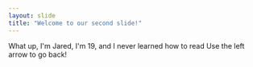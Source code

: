 ```yaml
---
layout: slide
title: "Welcome to our second slide!"
---
```

What up, I'm Jared, I'm 19, and I never learned how to read
Use the left arrow to go back!
